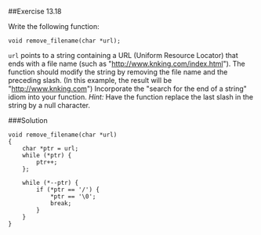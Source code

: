 ##Exercise 13.18

Write the following function:
```
void remove_filename(char *url);
```
`url` points to a string containing a URL (Uniform Resource Locator) that ends with a file name (such as "http://www.knking.com/index.html"). The function should modify the string by removing the file name and the preceding slash. (In this example, the result will be "http://www.knking.com") Incorporate the "search for the end of a string" idiom into your function. *Hint:* Have the function replace the last slash in the string by a null character.

###Solution
```
void remove_filename(char *url)
{
    char *ptr = url;
    while (*ptr) {
        ptr++;
    };

    while (*--ptr) {
        if (*ptr == '/') {
            *ptr == '\0';
            break;
        }
    }
}
```
